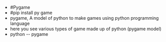  - #Pygame
 - #pip install py game
 - pygame, A model of python to make games using python programming language
 - here you see various types of game made up of python (pygame model)
 - python -- pygame
